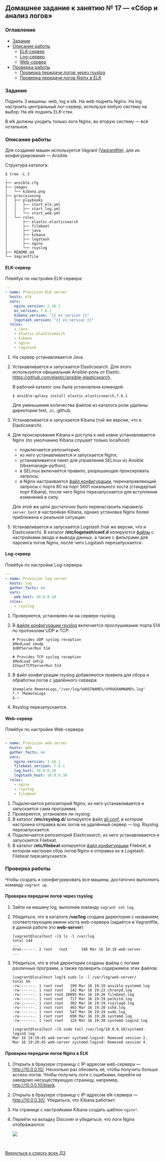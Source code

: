 ## Домашнее задание к занятию № 17 — «Сбор и анализ логов»    <!-- omit in toc -->

### Оглавление  <!-- omit in toc -->

- [Задание](#Задание)
- [Описание работы](#Описание-работы)
  - [ELK-сервер](#elk-сервер)
  - [Log-сервер](#log-сервер)
  - [Web-сервер](#web-сервер)
- [Проверка работы](#Проверка-работы)
  - [Проверка передачи логов через rsyslog](#Проверка-передачи-логов-через-rsyslog)
  - [Проверка передачи логов Nginx в ELK](#Проверка-передачи-логов-Nginx-в-ELK)

### Задание

Поднять 3 машины: web, log и elk. На web поднять Nginx. На log настроить центральный лог-сервер, используя любую систему на выбор. На elk поднять ELK-стек.

В elk должны уходить только логи Nginx, во вторую систему — всё остальное.

### Описание работы

Для создания машин используется Vagrant ([Vagrantfile](Vagrantfile)), для их конфигурирования — Ansible.

Структура каталога:

```console
$ tree -L 3
.
├── ansible.cfg
├── images
│   └── kibana.png
├── provisioning
│   ├── playbooks
│   │   ├── start_elk.yml
│   │   ├── start_log.yml
│   │   └── start_web.yml
│   └── roles
│       ├── elastic.elasticsearch
│       ├── filebeat
│       ├── java
│       ├── kibana
│       ├── logstash
│       ├── nginx
│       └── rsyslog
├── README.md
└── Vagrantfile
```

#### ELK-сервер

Плейбук по настройке ELK-сервера:

```yml
---
- name: Provision ELK server
  hosts: elk
  vars:
    nginx_version: 1.16.1
    es_version: 7.6.1
    kibana_version: "{{ es_version }}"
    logstash_version: "{{ es_version }}"
  roles:
    - java
    - elastic.elasticsearch
    - kibana
    - nginx
    - logstash
```

1. На сервер устанавливается Java.
2. Устанавливается и запускается Elasticsearch. Для этого используется официальная Ansible-роль от Elastic: https://github.com/elastic/ansible-elasticsearch.

    В рабочий каталог она была установлена командой:

    ```console
    $ ansible-galaxy install elastic.elasticsearch,7.6.1
    ```

    Для уменьшения количества файлов из каталога роли удалены директории test, .ci, .github.

3. Устанавливается и запускается Kibana (той же версии, что и Elasticsearch).
4. Для проксирования Kibana и доступа к ней извне устанавливается Nginx (по умолчанию Kibana слушает только localhost):

    - подключается репозиторий;
    - из него устанавливается и запускается Nginx;
    - устанавливается пакет для управления SELinux из Ansible (libsemanage-python);
    - в SELinux включается правило, разрешающее проксировать запросы;
    - в Nginx настраивается [файл конфигурации](provisioning/roles/nginx/templates/default.conf.j2), перенаправляющий запросы с порта 80 на порт 5601 локального хоста (стандартый порт Kibana), после чего Nginx перезапускается для вступления изменений в силу.

    Для этой же цели достаточно было перенастроить параметр `server.host` в настройках Kibana, однако установка Nginx более приближена к реальной ситуации.

5. Устанавливается и запускается Logstash (той же версии, что и Elasticsearch). В каталог **/etc/logstash/conf.d** копируются [файлы](provisioning/roles/logstash/files) с настройками ввода и вывода данных, а также с фильтрами для парсинга логов Nginx, после чего Logstash перезапускается.

#### Log-сервер

Плейбук по настройке Log-сервера:

```yml
---
- name: Provision log server
  hosts: log
  gather_facts: no
  vars:
    web_host: 10.0.0.10
  roles:
    - rsyslog
```

1. Проверяется, установлен ли на сервере rsyslog.
2. В [файле конфигурации rsyslog](provisioning/roles/rsyslog/templates/server-rsyslog.conf.j2) включается прослушивание порта 514 по протоколам UDP и TCP:

    ```
    # Provides UDP syslog reception
    $ModLoad imudp
    $UDPServerRun 514

    # Provides TCP syslog reception
    $ModLoad imtcp
    $InputTCPServerRun 514
    ```

3. В файл конфигурации rsyslog добавляются правила для сбора и обработки логов с удалённого сервера:

    ```
    $template RemoteLogs,"/var/log/%HOSTNAME%/%PROGRAMNAME%.log"
    *.* ?RemoteLogs
    & ~
    ```

4. Rsyslog перезапускается.

#### Web-сервер

Плейбук по настройке Web-сервера:

```yml
---
- name: Provision web server
  hosts: web
  gather_facts: no
  vars:
    nginx_version: 1.16.1
    filebeat_version: 7.6.1
    log_host: 10.0.0.20
    logstash_host: 10.0.0.30
  roles:
    - nginx
    - rsyslog
    - filebeat
```

1. Подключается репозиторий Nginx, из него устанавливается и запускается сама программа.
2. Проверяется, установлен ли rsyslog.
3. В каталог **/etc/rsyslog.d/** копируется файл [all.conf](provisioning/roles/rsyslog/templates/all.conf.j2), в котором настроена отправка всех логов на удалённый сервер — log. Rsyslog перезапускается.
4. Подключается репозиторий Elasticsearch, из него устанавливается и запускается Filebeat.
5. В каталог **/etc/filebeat** копируется [файл конфигурации](provisioning/roles/filebeat/templates/filebeat.yml.j2) Filebeat, в котором настроен сбор логов Nginx и отправка их в Logstash. Filebeat перезапускается.

### Проверка работы

Чтобы создать и сконфигурировать все машины, достаточно выполнить команду `vagrant up`.

#### Проверка передачи логов через rsyslog

1. Зайти на машину log, выполнив команду `vagrant ssh log`.
2. Убедиться, что в каталоге **/var/log** создана директория с названием, соответствующим имени хоста web-сервера (задаётся в Vagrantfile, в данной работе это **web-server**):

    ```console
    [vagrant@localhost ~]$ ls -l /var/log
    total 144
    ...
    drwx------. 2 root   root      188 Mar 16 19:19 web-server
    ...
    ```

3. Убедиться, что в этой директории созданы файлы с логами различных программ, а также проверить содержимое этих файлов:

    ```console
    [vagrant@localhost log]$ sudo ls -l /var/log/web-server/
    total 56
    -rw-------. 1 root root   199 Mar 16 19:19 ansible-systemd.log
    -rw-------. 1 root root   142 Mar 16 19:22 chronyd.log
    -rw-------. 1 root root 20895 Mar 16 19:26 filebeat.log
    -rw-------. 1 root root   717 Mar 16 19:19 polkitd.log
    -rw-------. 1 root root   302 Mar 16 19:19 rsyslogd.log
    -rw-------. 1 root root   465 Mar 16 19:20 sshd.log
    -rw-------. 1 root root   547 Mar 16 19:19 sudo.log
    -rw-------. 1 root root   690 Mar 16 19:20 systemd.log
    -rw-------. 1 root root   124 Mar 16 19:20 systemd-logind.log

    [vagrant@localhost ~]$ sudo tail /var/log/10.0.0.10/systemd-logind.log
    Mar 16 19:19:45 web-server systemd-logind: Removed session 2.
    Mar 16 19:20:45 web-server systemd-logind: Removed session 4.
    ```

#### Проверка передачи логов Nginx в ELK

1. Открыть в браузере страницу с IP-адресом web-сервера — http://10.0.0.10/. Несколько раз обновить её, чтобы получить больше access-логов. Чтобы получить логи с ошибками, перейти на заведомо несуществующую страницу, например, http://10.0.0.10/blank.
2. Открыть в браузере страницу с IP-адресом elk-сервера — http://10.0.0.30/. Убедиться, что Kibana работает.
3. На странице с настройками Kibana создать шаблон `nginx*`.
4. Перейти на вкладку Discover и убедиться, что логи Nginx отображаются:

    ![](images/kibana.png)

<br/>

[Вернуться к списку всех ДЗ](../README.md)